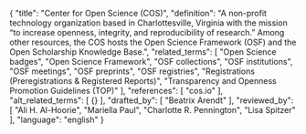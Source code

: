 {
  "title": "Center for Open Science (COS)",
  "definition": "A non-profit technology organization based in Charlottesville, Virginia with the mission “to increase openness, integrity, and reproducibility of research.” Among other resources, the COS hosts the Open Science Framework (OSF) and the Open Scholarship Knowledge Base.",
  "related_terms": [
    "Open Science badges",
    "Open Science Framework",
    "OSF collections",
    "OSF institutions",
    "OSF meetings",
    "OSF preprints",
    "OSF registries",
    "Registrations (Preregistrations & Registered Reports)",
    "Transparency and Openness Promotion Guidelines (TOP)"
  ],
  "references": [
    "cos.io"
  ],
  "alt_related_terms": [
    {}
  ],
  "drafted_by": [
    "Beatrix Arendt"
  ],
  "reviewed_by": [
    "Ali H. Al-Hoorie",
    "Mariella Paul",
    "Charlotte R. Pennington",
    "Lisa Spitzer"
  ],
  "language": "english"
}
